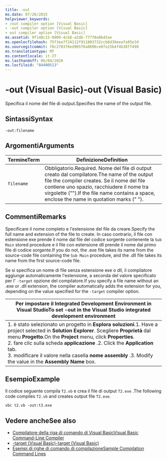 ```yaml
---
title: -out
ms.date: 07/20/2015
helpviewer_keywords:
- /out compiler option [Visual Basic]
- -out compiler option [Visual Basic]
- out compiler option [Visual Basic]
ms.assetid: 9f148c15-0909-4cb8-a2db-777f8a8b45ae
ms.openlocfilehash: 75f3ee7f24112f911803732ccb8d39eeafa95e3d
ms.sourcegitcommit: f8c270376ed905f6a8896ce0fe25b4f4b38ff498
ms.translationtype: MT
ms.contentlocale: it-IT
ms.lasthandoff: 06/04/2020
ms.locfileid: "84400513"
---
```

# <a name="-out-visual-basic"></a><span data-ttu-id="44aeb-102">-out (Visual Basic)</span><span class="sxs-lookup"><span data-stu-id="44aeb-102">-out (Visual Basic)</span></span>
<span data-ttu-id="44aeb-103">Specifica il nome del file di output.</span><span class="sxs-lookup"><span data-stu-id="44aeb-103">Specifies the name of the output file.</span></span>  
  
## <a name="syntax"></a><span data-ttu-id="44aeb-104">Sintassi</span><span class="sxs-lookup"><span data-stu-id="44aeb-104">Syntax</span></span>  
  
```console  
-out:filename  
```  
  
## <a name="arguments"></a><span data-ttu-id="44aeb-105">Argomenti</span><span class="sxs-lookup"><span data-stu-id="44aeb-105">Arguments</span></span>  
  
|<span data-ttu-id="44aeb-106">Termine</span><span class="sxs-lookup"><span data-stu-id="44aeb-106">Term</span></span>|<span data-ttu-id="44aeb-107">Definizione</span><span class="sxs-lookup"><span data-stu-id="44aeb-107">Definition</span></span>|  
|---|---|  
|`filename`|<span data-ttu-id="44aeb-108">Obbligatorio.</span><span class="sxs-lookup"><span data-stu-id="44aeb-108">Required.</span></span> <span data-ttu-id="44aeb-109">Nome del file di output creato dal compilatore.</span><span class="sxs-lookup"><span data-stu-id="44aeb-109">The name of the output file the compiler creates.</span></span> <span data-ttu-id="44aeb-110">Se il nome del file contiene uno spazio, racchiudere il nome tra virgolette ("").</span><span class="sxs-lookup"><span data-stu-id="44aeb-110">If the file name contains a space, enclose the name in quotation marks (" ").</span></span>|  
  
## <a name="remarks"></a><span data-ttu-id="44aeb-111">Commenti</span><span class="sxs-lookup"><span data-stu-id="44aeb-111">Remarks</span></span>  
 <span data-ttu-id="44aeb-112">Specificare il nome completo e l'estensione del file da creare.</span><span class="sxs-lookup"><span data-stu-id="44aeb-112">Specify the full name and extension of the file to create.</span></span> <span data-ttu-id="44aeb-113">In caso contrario, il file con estensione exe prende il nome dal file del codice sorgente contenente la `Sub Main` stored procedure e il file con estensione dll prende il nome dal primo file di codice sorgente.</span><span class="sxs-lookup"><span data-stu-id="44aeb-113">If you do not, the .exe file takes its name from the source-code file containing the `Sub Main` procedure, and the .dll file takes its name from the first source-code file.</span></span>  
  
 <span data-ttu-id="44aeb-114">Se si specifica un nome di file senza estensione exe o dll, il compilatore aggiunge automaticamente l'estensione, a seconda del valore specificato per l' `-target` opzione del compilatore.</span><span class="sxs-lookup"><span data-stu-id="44aeb-114">If you specify a file name without an .exe or .dll extension, the compiler automatically adds the extension for you, depending on the value specified for the `-target` compiler option.</span></span>  
  
|<span data-ttu-id="44aeb-115">Per impostare il Integrated Development Environment in Visual Studio</span><span class="sxs-lookup"><span data-stu-id="44aeb-115">To set -out in the Visual Studio integrated development environment</span></span>|  
|---|  
|<span data-ttu-id="44aeb-116">1. è stato selezionato un progetto in **Esplora soluzioni**.</span><span class="sxs-lookup"><span data-stu-id="44aeb-116">1.  Have a project selected in **Solution Explorer**.</span></span> <span data-ttu-id="44aeb-117">Scegliere **Proprietà** dal menu **Progetto**.</span><span class="sxs-lookup"><span data-stu-id="44aeb-117">On the **Project** menu, click **Properties**.</span></span> <br /><span data-ttu-id="44aeb-118">2. fare clic sulla scheda **applicazione** .</span><span class="sxs-lookup"><span data-stu-id="44aeb-118">2.  Click the **Application** tab.</span></span><br /><span data-ttu-id="44aeb-119">3. modificare il valore nella casella **nome assembly** .</span><span class="sxs-lookup"><span data-stu-id="44aeb-119">3.  Modify the value in the **Assembly Name** box.</span></span>|  
  
## <a name="example"></a><span data-ttu-id="44aeb-120">Esempio</span><span class="sxs-lookup"><span data-stu-id="44aeb-120">Example</span></span>  
 <span data-ttu-id="44aeb-121">Il codice seguente compila `T2.vb` e crea il file di output `T2.exe` .</span><span class="sxs-lookup"><span data-stu-id="44aeb-121">The following code compiles `T2.vb` and creates output file `T2.exe`.</span></span>  
  
```console
vbc t2.vb -out:t3.exe  
```  
  
## <a name="see-also"></a><span data-ttu-id="44aeb-122">Vedere anche</span><span class="sxs-lookup"><span data-stu-id="44aeb-122">See also</span></span>

- [<span data-ttu-id="44aeb-123">Compilatore della riga di comando di Visual Basic</span><span class="sxs-lookup"><span data-stu-id="44aeb-123">Visual Basic Command-Line Compiler</span></span>](index.md)
- [<span data-ttu-id="44aeb-124">-target (Visual Basic)</span><span class="sxs-lookup"><span data-stu-id="44aeb-124">-target (Visual Basic)</span></span>](target.md)
- [<span data-ttu-id="44aeb-125">Esempi di righe di comando di compilazione</span><span class="sxs-lookup"><span data-stu-id="44aeb-125">Sample Compilation Command Lines</span></span>](sample-compilation-command-lines.md)
